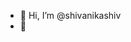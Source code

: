 - 👋 Hi, I’m @shivanikashiv
- 👀
<!---
shivanikashiv/shivanikashiv is a ✨ special ✨ repository because its `README.md` (this file) appears on your GitHub profile.
You can click the Preview link to take a look at your changes.
--->
